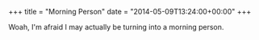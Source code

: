 +++
title = "Morning Person"
date = "2014-05-09T13:24:00+00:00"
+++

Woah, I'm afraid I may actually be turning into a morning person.
			